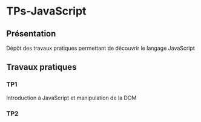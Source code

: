 # TPs-JavaScript

## Présentation

Dépôt des travaux pratiques permettant de découvrir le langage JavaScript 

## Travaux pratiques 

### TP1
	
Introduction à JavaScript et manipulation de la DOM

### TP2